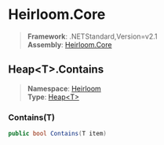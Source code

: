 # Heirloom.Core

> **Framework**: .NETStandard,Version=v2.1  
> **Assembly**: [Heirloom.Core][0]  

## Heap\<T>.Contains

> **Namespace**: [Heirloom][0]  
> **Type**: [Heap\<T>][1]  

### Contains(T)

```cs
public bool Contains(T item)
```

[0]: ../Heirloom.Core.md
[1]: Heirloom.Heap[T].md
